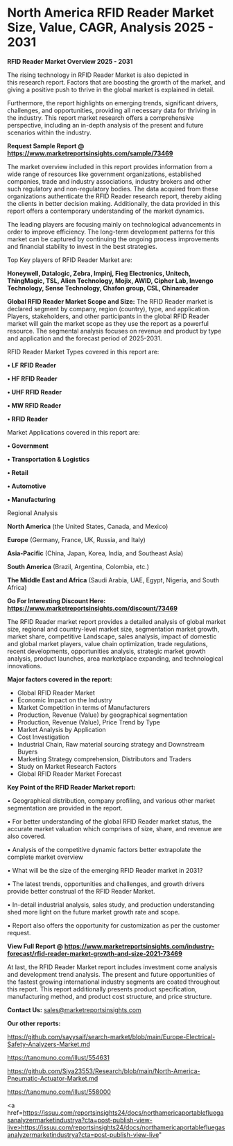 # North America RFID Reader Market Size, Value, CAGR, Analysis 2025 - 2031

<Strong> RFID Reader Market Overview 2025 - 2031</strong>

The rising technology in RFID Reader Market is also depicted in this research report. Factors that are boosting the growth of the market, and giving a positive push to thrive in the global market is explained in detail.

Furthermore, the report highlights on emerging trends, significant drivers, challenges, and opportunities, providing all necessary data for thriving in the industry. This report market research offers a comprehensive perspective, including an in-depth analysis of the present and future scenarios within the industry.

<strong>Request Sample Report @ <a href=https://www.marketreportsinsights.com/sample/73469>https://www.marketreportsinsights.com/sample/73469</a></strong>

The market overview included in this report provides information from a wide range of resources like government organizations, established companies, trade and industry associations, industry brokers and other such regulatory and non-regulatory bodies. The data acquired from these organizations authenticate the RFID Reader research report, thereby aiding the clients in better decision making. Additionally, the data provided in this report offers a contemporary understanding of the market dynamics.

The leading players are focusing mainly on technological advancements in order to improve efficiency. The long-term development patterns for this market can be captured by continuing the ongoing process improvements and financial stability to invest in the best strategies.

Top Key players of RFID Reader Market are:

<strong>Honeywell, Datalogic, Zebra, Impinj, Fieg Electronics, Unitech, ThingMagic, TSL, Alien Technology, Mojix, AWID, Cipher Lab, Invengo Technology, Sense Technology, Chafon group, CSL, Chinareader</strong>

<strong><b>Global RFID Reader Market Scope and Size:</b></strong>
The RFID Reader market is declared segment by company, region (country), type, and application. Players, stakeholders, and other participants in the global RFID Reader market will gain the market scope as they use the report as a powerful resource. The segmental analysis focuses on revenue and product by type and application and the forecast period of 2025-2031.

RFID Reader Market Types covered in this report are:

<strong>• LF RFID Reader

• HF RFID Reader

• UHF RFID Reader

• MW RFID Reader

• RFID Reader</strong>

Market Applications covered in this report are:

<strong>• Government

• Transportation & Logistics

• Retail

• Automotive

• Manufacturing</strong> 

Regional Analysis

<strong>North America</strong> (the United States, Canada, and Mexico)

<strong>Europe</strong> (Germany, France, UK, Russia, and Italy)

<strong>Asia-Pacific</strong> (China, Japan, Korea, India, and Southeast Asia)

<strong>South America</strong> (Brazil, Argentina, Colombia, etc.)

<strong>The Middle East and Africa</strong> (Saudi Arabia, UAE, Egypt, Nigeria, and South Africa)

<strong>Go For Interesting Discount Here: <a href=https://www.marketreportsinsights.com/discount/73469>https://www.marketreportsinsights.com/discount/73469</a></strong>

The RFID Reader market report provides a detailed analysis of global market size, regional and country-level market size, segmentation market growth, market share, competitive Landscape, sales analysis, impact of domestic and global market players, value chain optimization, trade regulations, recent developments, opportunities analysis, strategic market growth analysis, product launches, area marketplace expanding, and technological innovations.

<strong><b>Major factors covered in the report:</b></strong>
<ul>
  <li>Global RFID Reader Market </li>
  <li>Economic Impact on the Industry</li>
  <li>Market Competition in terms of Manufacturers</li>
  <li>Production, Revenue (Value) by geographical segmentation</li>
  <li>Production, Revenue (Value), Price Trend by Type</li>
  <li>Market Analysis by Application</li>
  <li>Cost Investigation</li>
  <li>Industrial Chain, Raw material sourcing strategy and Downstream Buyers</li>
  <li>Marketing Strategy comprehension, Distributors and Traders</li>
  <li>Study on Market Research Factors</li>
  <li>Global RFID Reader Market Forecast</li>
</ul>

<strong><b>Key Point of the RFID Reader Market report:</b></strong>

• Geographical distribution, company profiling, and various other market segmentation are provided in the report.

• For better understanding of the global RFID Reader market status, the accurate market valuation which comprises of size, share, and revenue are also covered.

• Analysis of the competitive dynamic factors better extrapolate the complete market overview

• What will be the size of the emerging RFID Reader market in 2031?

• The latest trends, opportunities and challenges, and growth drivers provide better construal of the RFID Reader Market.

• In-detail industrial analysis, sales study, and production understanding shed more light on the future market growth rate and scope.

• Report also offers the opportunity for customization as per the customer request.

<strong><b>View Full Report @ <a href=https://www.marketreportsinsights.com/industry-forecast/rfid-reader-market-growth-and-size-2021-73469>https://www.marketreportsinsights.com/industry-forecast/rfid-reader-market-growth-and-size-2021-73469</a></b></strong>


At last, the RFID Reader Market report includes investment come analysis and development trend analysis. The present and future opportunities of the fastest growing international industry segments are coated throughout this report. This report additionally presents product specification, manufacturing method, and product cost structure, and price structure.

<strong>Contact Us:</strong>
sales@marketreportsinsights.com

<strong>Our other reports:</strong>

<a href=https://github.com/sayysaif/search-market/blob/main/Europe-Electrical-Safety-Analyzers-Market.md>https://github.com/sayysaif/search-market/blob/main/Europe-Electrical-Safety-Analyzers-Market.md</a>

<a href=https://tanomuno.com/illust/554631>https://tanomuno.com/illust/554631</a>

<a href=https://github.com/Siya23553/Research/blob/main/North-America-Pneumatic-Actuator-Market.md>https://github.com/Siya23553/Research/blob/main/North-America-Pneumatic-Actuator-Market.md</a>

<a href=https://tanomuno.com/illust/558000>https://tanomuno.com/illust/558000</a>

<a href=https://issuu.com/reportsinsights24/docs/northamericaportablefluegasanalyzermarketindustrya?cta=post-publish-view-live>https://issuu.com/reportsinsights24/docs/northamericaportablefluegasanalyzermarketindustrya?cta=post-publish-view-live</a>"
